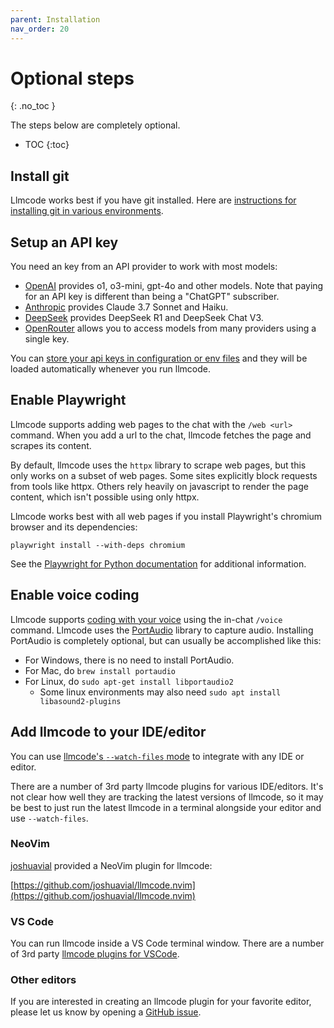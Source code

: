 ```yaml
---
parent: Installation
nav_order: 20
---
```


# Optional steps
{: .no_toc }

The steps below are completely optional.

- TOC
{:toc}

## Install git

Llmcode works best if you have git installed.
Here are
[instructions for installing git in various environments](https://github.com/git-guides/install-git).

## Setup an API key

You need an key from an API provider to work with most models:

- [OpenAI](https://help.openai.com/en/articles/4936850-where-do-i-find-my-secret-api-key) provides o1, o3-mini, gpt-4o and other models. Note that paying for an API key is different than being a "ChatGPT" subscriber.
- [Anthropic](https://docs.anthropic.com/claude/reference/getting-started-with-the-api) provides Claude 3.7 Sonnet and Haiku.
- [DeepSeek](https://platform.deepseek.com/api_keys) provides DeepSeek R1 and DeepSeek Chat V3.
- [OpenRouter](https://openrouter.ai/keys) allows you to access models from many providers using a single key.

You can [store your api keys in configuration or env files](/docs/config/api-keys.html)
and they will be loaded automatically whenever you run llmcode.

## Enable Playwright 

Llmcode supports adding web pages to the chat with the `/web <url>` command.
When you add a url to the chat, llmcode fetches the page and scrapes its
content.

By default, llmcode uses the `httpx` library to scrape web pages, but this only
works on a subset of web pages.
Some sites explicitly block requests from tools like httpx.
Others rely heavily on javascript to render the page content,
which isn't possible using only httpx.

Llmcode works best with all web pages if you install
Playwright's chromium browser and its dependencies:

```
playwright install --with-deps chromium
```

See the
[Playwright for Python documentation](https://playwright.dev/python/docs/browsers#install-system-dependencies)
for additional information.


## Enable voice coding 

Llmcode supports 
[coding with your voice](https://llm.khulnasoft.com/docs/usage/voice.html)
using the in-chat `/voice` command.
Llmcode uses the [PortAudio](http://www.portaudio.com) library to
capture audio.
Installing PortAudio is completely optional, but can usually be accomplished like this:

- For Windows, there is no need to install PortAudio.
- For Mac, do `brew install portaudio`
- For Linux, do `sudo apt-get install libportaudio2`
  - Some linux environments may also need `sudo apt install libasound2-plugins`

## Add llmcode to your IDE/editor

You can use 
[llmcode's `--watch-files` mode](https://llm.khulnasoft.com/docs/usage/watch.html)
to integrate with any IDE or editor.

There are a number of 3rd party llmcode plugins for various IDE/editors.
It's not clear how well they are tracking the latest
versions of llmcode,
so it may be best to just run the latest
llmcode in a terminal alongside your editor and use `--watch-files`.

### NeoVim

[joshuavial](https://github.com/joshuavial) provided a NeoVim plugin for llmcode:

[https://github.com/joshuavial/llmcode.nvim](https://github.com/joshuavial/llmcode.nvim)

### VS Code

You can run llmcode inside a VS Code terminal window.
There are a number of 3rd party 
[llmcode plugins for VSCode](https://marketplace.visualstudio.com/search?term=llmcode%20-kodu&target=VSCode&category=All%20categories&sortBy=Relevance).

### Other editors

If you are interested in creating an llmcode plugin for your favorite editor,
please let us know by opening a
[GitHub issue](https://github.com/khulnasoft/llmcode/issues).


